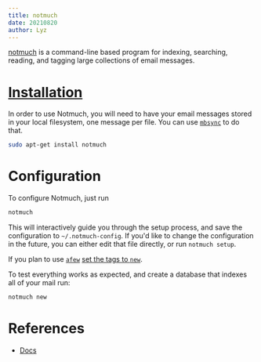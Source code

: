 ```yaml
---
title: notmuch
date: 20210820
author: Lyz
---
```


[notmuch](https://notmuchmail.org/) is a command-line based program for
indexing, searching, reading, and tagging large collections of email messages.

# [Installation](https://notmuchmail.org/getting-started/)

In order to use Notmuch, you will need to have your email messages stored in
your local filesystem, one message per file. You can use [`mbsync`](mbsync.md)
to do that.

```bash
sudo apt-get install notmuch
```

# Configuration

To configure Notmuch, just run

```bash
notmuch
```

This will interactively guide you through the setup process, and save the
configuration to `~/.notmuch-config`. If you'd like to change the configuration
in the future, you can either edit that file directly, or run `notmuch setup`.

If you plan to use [`afew`](afew.md) [set the tags to
`new`](https://afew.readthedocs.io/en/latest/configuration.html#notmuch-config).

To test everything works as expected, and create a database that indexes all of
your mail run:

```bash
notmuch new
```

# References

* [Docs](https://notmuchmail.org/)
